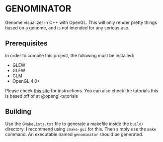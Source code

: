 # GENOMINATOR

Genome visualizer in C++ with OpenGL. This will only render pretty things based on a genome, and is not intended for any serious use.

## Prerequisites

In order to compile this project, the following must be installed:

- GLEW
- GLFW
- GLM
- OpenGL 4.0+

Please check [this site](http://www.opengl-tutorial.org/) for instructions. You can also check the tutorials this is based off of at @opengl-tutorials

## Building

Use the `CMakeLists.txt` file to generate a makefile inside the `build/` directory. I recommend using `cmake-gui` for this. Then simply use the `make` command. An executable named `genominator` should be generated.
